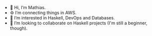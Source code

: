 - 👋 Hi, I’m Mathias.
- ⚙️ I’m connecting things in AWS.
- 👀 I’m interested in Haskell, DevOps and Databases.
- 🧗 I’m looking to collaborate on Haskell projects (I'm still a beginner, though).
